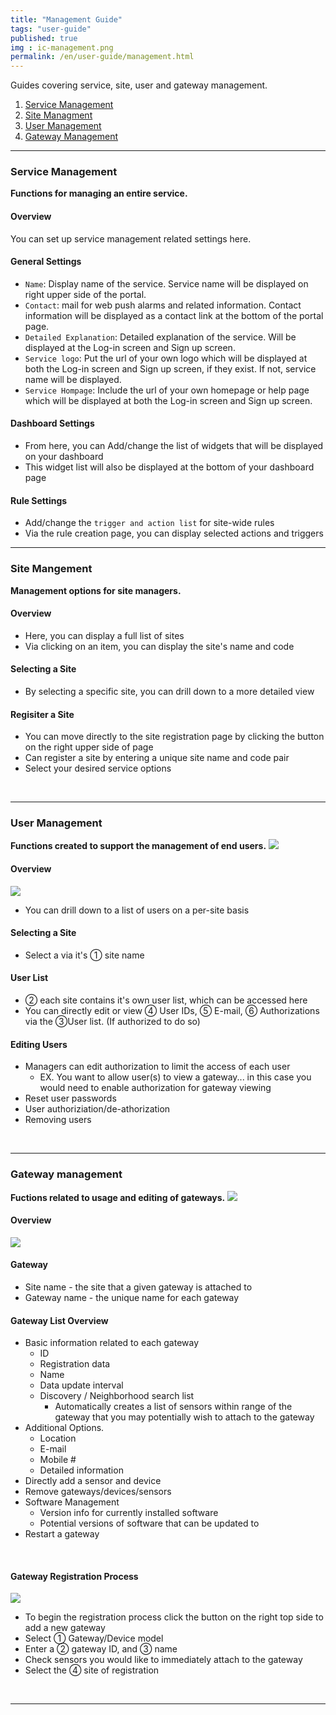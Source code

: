 ```yaml
---
title: "Management Guide"
tags: "user-guide"
published: true
img : ic-management.png
permalink: /en/user-guide/management.html
---
```


Guides covering service, site, user and gateway management.  

1. [Service Management](#id-service-management)
2. [Site Managment](#id-site-management)
3. [User Management](#id-user-management)
4. [Gateway Management](#id-gateway-management)

---
<div id='id-service-management'></div>

### Service Management
**Functions for managing an entire service.**

#### Overview
You can set up service management related settings here.

#### General Settings

* `Name`: Display name of the service. Service name will be displayed on right upper side of the portal.
* `Contact`: mail for web push alarms and related information. Contact information will be displayed as a contact link at the bottom of the portal page.
* `Detailed Explanation`: Detailed explanation of the service. Will be displayed at the Log-in screen and Sign up screen.
* `Service logo`: Put the url of your own logo which will be displayed at both the Log-in screen and Sign up screen, if they exist. If not, service name will be displayed.
* `Service Hompage`: Include the url of your own homepage or help page which will be displayed at both the Log-in screen and Sign up screen.

#### Dashboard Settings
* From here, you can Add/change the list of widgets that will be displayed on your dashboard
* This widget list will also be displayed at the bottom of your dashboard page

#### Rule Settings
* Add/change the `trigger and action list` for site-wide rules
* Via the rule creation page, you can display selected actions and triggers


---
<div id='id-site-management'></div>

### Site Mangement
**Management options for site managers.**

#### Overview

* Here, you can display a full list of sites
* Via clicking on an item, you can display the site's name and code

#### Selecting a Site
* By selecting a specific site, you can drill down to a more detailed view

#### Regisiter a Site  
* You can move directly to the site registration page by clicking the <i class="fa fa-plus-circle"></i> button on the right upper side of page
* Can register a site by entering a unique site name and code pair 
* Select your desired service options

<br>

---
<div id='id-user-management'></div>

### User Management
**Functions created to support the management of end users.**
![](/assets/en_5_m_user0.png)

#### Overview
![](/assets/en_5_user_m.png)

* You can drill down to a list of users on a per-site basis

#### Selecting a Site
* Select a via it's ① site name

#### User List
* ② each site contains it's own user list, which can be accessed here
* You can directly edit or view ④ User IDs, ⑤ E-mail, ⑥ Authorizations via the ③User list. (If authorized to do so)

#### Editing Users
* Managers can edit authorization to limit the access of each user
  -  EX. You want to allow user(s) to view a gateway... in this case you would need to enable authorization for gateway viewing
* Reset user passwords
* User authoriziation/de-athorization
* Removing users

<br>

---
<div id='id-gateway-management'></div>

### Gateway management
**Fuctions related to usage and editing of gateways.**
![](/assets/en_5_m_gateway0.png)

#### Overview
![](/assets/en_5_m_gateway.png)

#### Gateway
* Site name - the site that a given gateway is attached to
* Gateway name - the unique name for each gateway

#### Gateway List Overview
* Basic information related to each gateway 
  - ID
  - Registration data
  - Name
  - Data update interval 
  - Discovery / Neighborhood search list
    - Automatically creates a list of sensors within range of the gateway that you may potentially wish to attach to the gateway 
* Additional Options.
  - Location
  - E-mail
  - Mobile #
  - Detailed information
* Directly add a sensor and device
* Remove gateways/devices/sensors
* Software Management 
  - Version info for currently installed software
  - Potential versions of software that can be updated to
* Restart a gateway

<br>

#### Gateway Registration Process 
![](/assets/en_5_m_gateway2.png)

* To begin the registration process click the <i class="fa fa-plus-circle"></i> button on the right top side to add a new gateway
* Select ① Gateway/Device model
* Enter a ② gateway ID, and ③ name
* Check sensors you would like to immediately attach to the gateway
* Select the ④ site of registration

<br>

---

<div class='scrolltop'>
    <div class='scroll icon'><i class="fa fa-arrow-circle-up"></i></div>
</div>

<!---
1. Service management
* Site management
* User management
* Gateway management 
* Tag Mangement
* Rule Management
-->

